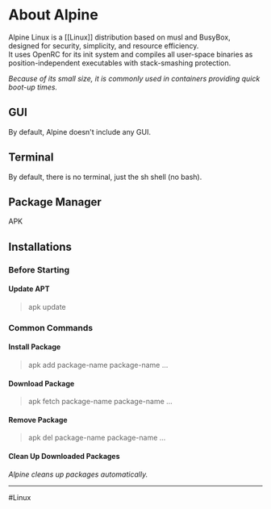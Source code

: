 # About Alpine  
Alpine Linux is a [[Linux]] distribution based on musl and BusyBox, designed for security, simplicity, and resource efficiency.   
It uses OpenRC for its init system and compiles all user-space binaries as position-independent executables with stack-smashing protection.  
  
*Because of its small size, it is commonly used in containers providing quick boot-up times.*  
  
## GUI  
By default, Alpine doesn't include any GUI.  
  
## Terminal  
By default, there is no terminal, just the sh shell (no bash).  
  
## Package Manager  
APK

## Installations  
### Before Starting  
#### Update APT  
> apk update  
  
  
### Common Commands  
#### Install Package  
> apk add package-name package-name ...  
  
#### Download Package  
> apk fetch package-name package-name ...  
  
#### Remove Package  
> apk del package-name package-name ...  
  
#### Clean Up Downloaded Packages  
*Alpine cleans up packages automatically.*


---
#Linux